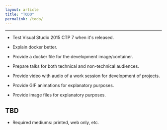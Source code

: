 ```yaml
---
layout: article
title: "TODO"
permalink: /todo/
---
```


- - -

* Test Visual Studio 2015 CTP 7 when it's released.

* Explain docker better.

* Provide a docker file for the development image/container.

* Prepare talks for both technical and non-technical audiences.

* Provide video with audio of a work session for development of projects.

* Provide GIF animations for explanatory purposes.

* Provide image files for explanatory purposes.

## TBD

* Required mediums: printed, web only, etc.
